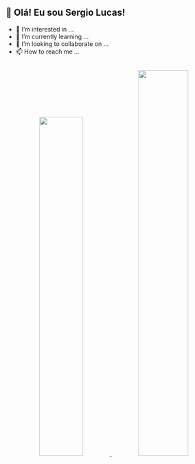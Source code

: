 
## 👋 Olá! Eu sou Sergio Lucas!
- 👀 I’m interested in ...
- 🌱 I’m currently learning ...
- 💞️ I’m looking to collaborate on ...
- 📫 How to reach me ...
##
<div align="center">
  <a href="https://github.com/osergiolucas">
  <img height="45%" src="https://github-readme-stats.vercel.app/api?username=osergiolucas&show_icons=true&theme=midnight-purple&include_all_commits=true&count_private=true"/>
  <img height="48%" src="https://github-readme-stats.vercel.app/api/top-langs/?username=osergiolucas&layout=compact&langs_count=7&theme=midnight-purple"/>
  
</div>
